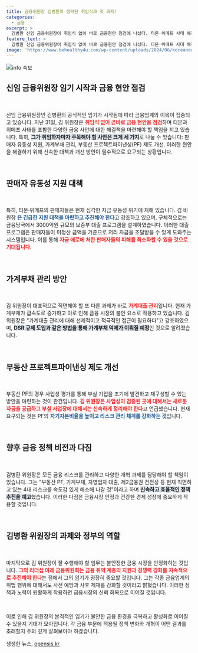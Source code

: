 ```yaml
---
title: 금융위원장 김병환의 생략된 취임식과 첫 과제!
categories:
  - 금융
excerpt: >
  김병환 신임 금융위원장이 취임식 없이 바로 금융현안 점검에 나섰다. 티몬·위메프 사태 해결과 가계부채 관리 등의 과제가 산적한 가운데, 유동성 지원과 제도 개선에 속도를 낼 예정이다. 금융업계의 이목이 집중되고 있다.
feature_text: >
  김병환 신임 금융위원장이 취임식 없이 바로 금융현안 점검에 나섰다. 티몬·위메프 사태 해결과 가계부채 관리 등의 과제가 산적한 가운데, 유동성 지원과 제도 개선에 속도를 낼 예정이다. 금융업계의 이목이 집중되고 있다.
image: 'https://www.behealthy4u.com/wp-content/uploads/2024/06/koreanews.jpg'
---
```


<p><img src="https://www.behealthy4u.com/wp-content/uploads/2024/06/koreanews.jpg" alt="info 속보" /></p>

<h2 data-ke-size="size26">신임 금융위원장 임기 시작과 금융 현안 점검</h2>

<p data-ke-size="size16">&nbsp;</p>

<p>신임 금융위원장인 김병환의 공식적인 임기가 시작됨에 따라 금융업계의 이목이 집중되고 있습니다. 지난 31일, 김 위원장은 <b><span style="color: #ee2323;">취임식 없이 곧바로 금융 현안을 점검</span></b>하며 티몬과 위메프 사태를 포함한 다양한 금융 사안에 대한 해결책을 마련해야 할 책임을 지고 있습니다. 특히, <b><span style="background-color: #21538527;">그가 취임하자마자 주목해야 할 사안은 크게 세 가지</span></b>로 나눌 수 있습니다: 판매자 유동성 지원, 가계부채 관리, 부동산 프로젝트파이낸싱(PF) 제도 개선. 이러한 현안을 해결하기 위해 신속한 대책과 개선 방안이 필수적으로 요구되는 상황입니다. </p>

<p data-ke-size="size16">&nbsp;</p>

<h2 data-ke-size="size26">판매자 유동성 지원 대책</h2>

<p data-ke-size="size16">&nbsp;</p>

<p>특히, 티몬·위메프의 판매자들은 현재 심각한 자금 유동성 위기에 처해 있습니다. 김 비원장 <b><span style="color: #1a5490;">은 긴급한 지원 대책을 마련하고 추진해야 한다</span></b>고 강조하고 있으며, 구체적으로는 금융당국에서 3000억원 규모의 보증부 대출 프로그램을 설계하였습니다. 이러한 대출 프로그램은 판매자들이 미정산 금액을 기준으로 저리 자금을 조달받을 수 있게 도와주는 시스템입니다. 이를 통해 <b><span style="color: #ee2323;">자금 애로에 처한 판매자들의 피해를 최소화할 수 있을 것으로 기대됩니다</span></b>. </p>

<p data-ke-size="size16">&nbsp;</p>

<h2 data-ke-size="size26">가계부채 관리 방안</h2>

<p data-ke-size="size16">&nbsp;</p>

<p>김 위원장이 대표적으로 직면해야 할 또 다른 과제가 바로 <b><span style="color: #ee2323;">가계대출 관리</span></b>입니다. 현재 가계부채가 급속도로 증가하고 이로 인해 금융 시장의 불안 요소로 작용하고 있습니다. 김 위원장은 "가계대출 관리에 대해 선제적이고 적극적인 접근이 필요하다"고 강조하였으며, <b><span style="background-color: #21538527;">DSR 규제 도입과 같은 방법을 통해 가계부채 억제가 이뤄질 예정</span></b>인 것으로 알려졌습니다. </p>

<p data-ke-size="size16">&nbsp;</p>

<h2 data-ke-size="size26">부동산 프로젝트파이낸싱 제도 개선</h2>

<p data-ke-size="size16">&nbsp;</p>

<p>부동산 PF의 경우 사업성 평가를 통해 부실 기업을 조기에 발견하고 재구성할 수 있는 방안을 마련하는 것이 관건입니다. <b><span style="color: #ee2323;">김 위원장은 사업성이 검증된 곳에 대해서는 새로운 자금을 공급하고 부실 사업장에 대해서는 신속하게 정리해야 한다</span></b>고 언급했습니다. 현재 요구되는 것은 PF의 <b><span style="color: #1a5490;">자기자본비율을 높이고 리스크 관리 체계를 강화하는 것</span></b>입니다. </p>

<p data-ke-size="size16">&nbsp;</p>

<h2 data-ke-size="size26">향후 금융 정책 비전과 다짐</h2>

<p data-ke-size="size16">&nbsp;</p>

<p>김병환 위원장은 모든 금융 리스크를 관리하고 다양한 개혁 과제를 담당해야 할 책임이 있습니다. 그는 "부동산 PF, 가계부채, 자영업자 대출, 제2금융권 건전성 등 현재 직면하고 있는 4대 리스크를 속도감 있게 해소해 나갈 것"이라고 하며 <b><span style="background-color: #21538527;">신속하고 효율적인 정책 추진을 예고</span></b>했습니다. 이러한 다짐은 금융시장 안정과 건강한 경제 성장에 중요하게 작용할 것입니다. </p>

<p data-ke-size="size16">&nbsp;</p>

<h2 data-ke-size="size26">김병환 위원장의 과제와 정부의 역할</h2>

<p data-ke-size="size16">&nbsp;</p>

<p>마지막으로 김 위원장이 잘 수행해야 할 임무는 불안정한 금융 시장을 안정화하는 것입니다. <b><span style="color: #ee2323;">그의 리더십 아래 금융위원회는 금융 취약 계층의 지원과 경쟁력 강화를 지속적으로 추진해야 한다</span></b>는 점에서 그의 임기가 굉장히 중요할 것입니다. 그는 각종 금융업계의 위법 행위에 대해서도 사전 예방과 사후 제재를 강화할 것이라고 밝혔습니다. 이러한 정책과 노력이 원활하게 작용하면 금융시장의 신뢰 회복으로 이어질 것입니다. </p>

<p data-ke-size="size16">&nbsp;</p>

<p>이로 인해 김 위원장의 본격적인 임기가 불안한 금융 환경을 극복하고 활성화로 이어질 수 있을지 기대가 모아집니다. 각 금융 부문에 적용될 정책 변화와 개혁이 어떤 결과를 초래할지 주의 깊게 살펴보아야 하겠습니다.</p>
생생한 뉴스, <a href="https://opensis.kr" rel="dofollow">opensis.kr</a>


